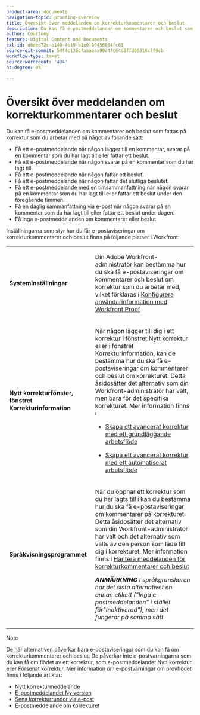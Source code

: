 ```yaml
---
product-area: documents
navigation-topic: proofing-overview
title: Översikt över meddelanden om korrekturkommentarer och beslut
description: Du kan få e-postmeddelanden om kommentarer och beslut som fattas på korrektur som du arbetar med på något av följande sätt - EDIT ME.
author: Courtney
feature: Digital Content and Documents
exl-id: d6ded72c-a140-4c19-b1e0-60456804fc61
source-git-commit: 54f4c136cfaaaaaa90a4fc64d3ffd06816cff9cb
workflow-type: tm+mt
source-wordcount: '434'
ht-degree: 0%

---
```


# Översikt över meddelanden om korrekturkommentarer och beslut

Du kan få e-postmeddelanden om kommentarer och beslut som fattas på korrektur som du arbetar med på något av följande sätt:

* Få ett e-postmeddelande när någon lägger till en kommentar, svarar på en kommentar som du har lagt till eller fattar ett beslut.
* Få ett e-postmeddelande när någon svarar på en kommentar som du har lagt till.
* Få ett e-postmeddelande när någon fattar ett beslut.
* Få ett e-postmeddelande när någon fattar det slutliga beslutet.
* Få ett e-postmeddelande med en timsammanfattning när någon svarar på en kommentar som du har lagt till eller fattar ett beslut under den föregående timmen.
* Få en daglig sammanfattning via e-post när någon svarar på en kommentar som du har lagt till eller fattar ett beslut under dagen.
* Få inga e-postmeddelanden om kommentarer eller beslut.

Inställningarna som styr hur du får e-postaviseringar om korrekturkommentarer och beslut finns på följande platser i Workfront:

<table cellpadding="10" cellspacing="0"> 
 <tbody> 
  <tr> 
   <td role="rowheader"> <p><span class="wysiwyg-font-size-medium"><strong>Systeminställningar</strong></span> </p> </td> 
   <td> <p><span class="wysiwyg-font-size-medium">Din Adobe Workfront-administratör kan bestämma hur du ska få e-postaviseringar om kommentarer och beslut om korrektur som du arbetar med, vilket förklaras i <a href="../../../workfront-proof/wp-mnguserscontacts/users/configure-user-info.md" class="MCXref xref">Konfigurera användarinformation med Workfront Proof</a></span> </p> </td> 
  </tr> 
  <tr> 
   <td role="rowheader"> <p><span class="wysiwyg-font-size-medium"><strong>Nytt korrekturfönster, fönstret Korrekturinformation</strong></span> </p> </td> 
   <td> <p><span class="wysiwyg-font-size-medium">När någon lägger till dig i ett korrektur i fönstret Nytt korrektur eller i fönstret Korrekturinformation, kan de bestämma hur du ska få e-postaviseringar om kommentarer och beslut om korrekturet. Detta åsidosätter det alternativ som din Workfront-administratör har valt, men bara för det specifika korrekturet. Mer information finns i</span> </p> 
    <ul> 
     <li> <p><a href="../../../review-and-approve-work/proofing/creating-proofs-within-workfront/configure-basic-proof-workflow.md" class="MCXref xref">Skapa ett avancerat korrektur med ett grundläggande arbetsflöde</a> </p> </li> 
     <li> <p><a href="../../../review-and-approve-work/proofing/creating-proofs-within-workfront/create-automated-proof-workflow.md" class="MCXref xref">Skapa ett avancerat korrektur med ett automatiserat arbetsflöde</a> </p> </li> 
    </ul> </td> 
  </tr> 
  <tr> 
   <td role="rowheader"> <p><span class="wysiwyg-font-size-medium"><strong>Språkvisningsprogrammet</strong></span> </p> </td> 
   <td> <p><span class="wysiwyg-font-size-medium">När du öppnar ett korrektur som du har lagts till i kan du bestämma hur du ska få e-postaviseringar om kommentarer på korrekturet. Detta åsidosätter det alternativ som din Workfront-administratör har valt och det alternativ som valts av den person som lade till dig i korrekturet. Mer information finns i <a href="../../../review-and-approve-work/proofing/reviewing-proofs-within-workfront/manage-notifications-for-proof-comments.md" class="MCXref xref">Hantera meddelanden för korrekturkommentarer och beslut</a></span> </p> <p><span class="wysiwyg-font-size-medium"><em><strong>ANMÄRKNING</strong> I språkgranskaren har det sista alternativet en annan etikett ("Inga e-postmeddelanden" i stället för"Inaktiverad"), men det fungerar på samma sätt.</em></span> </p> </td> 
  </tr> 
 </tbody> 
</table>

>[!NOTE]
>
>De här alternativen påverkar bara e-postaviseringar som du kan få om korrekturkommentarer och beslut. De påverkar inte e-postvarningarna som du kan få om flödet av ett korrektur, som e-postmeddelandet Nytt korrektur eller Försenat korrektur. Mer information om e-postvarningar om provflödet finns i följande artiklar:
>
>* [Nytt korrekturmeddelande](../../../workfront-proof/wp-emailsntfctns/proof-notifications-and-reminders/new-proof-email.md)
>* [E-postmeddelandet Ny version](../../../workfront-proof/wp-emailsntfctns/proof-notifications-and-reminders/new-version-email.md)
>* [Sena korrekturrundor via e-post](../../../workfront-proof/wp-emailsntfctns/proof-notifications-and-reminders/late-proof-email.md)
>* [E-postmeddelande om korrekturet](../../../workfront-proof/wp-emailsntfctns/proof-notifications-and-reminders/proof-made-email.md)


